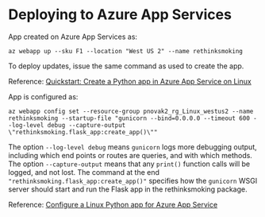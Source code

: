 # Deploying to Azure App Services

App created on Azure App Services as:

```
az webapp up --sku F1 --location "West US 2" --name rethinksmoking
```
To deploy updates, issue the same command as used to create the app.

Reference:
[Quickstart: Create a Python app in Azure App Service on Linux](
https://docs.microsoft.com/en-us/azure/app-service/containers/quickstart-python)

App is configured as:
```
az webapp config set --resource-group pnovak2_rg_Linux_westus2 --name rethinksmoking --startup-file "gunicorn --bind=0.0.0.0 --timeout 600 --log-level debug --capture-output \"rethinksmoking.flask_app:create_app()\""
```

The option `--log-level debug` means `gunicorn` logs more debugging output, including which end points or routes are queries, and with which methods. The option `--capture-output` means that any `print()` function calls will be logged, and not lost. The command at the end `"rethinksmoking.flask_app:create_app()"` specifies how the `gunicorn` WSGI server should start and run the Flask app in the rethinksmoking package.

Reference: [Configure a Linux Python app for Azure App Service](https://docs.microsoft.com/en-us/azure/app-service/containers/how-to-configure-python#flask-app)
